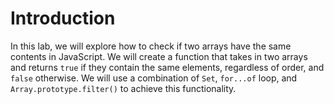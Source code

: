 # Introduction

In this lab, we will explore how to check if two arrays have the same contents in JavaScript. We will create a function that takes in two arrays and returns `true` if they contain the same elements, regardless of order, and `false` otherwise. We will use a combination of `Set`, `for...of` loop, and `Array.prototype.filter()` to achieve this functionality.
